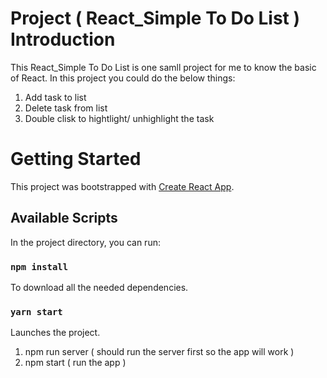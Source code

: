 # Project ( React_Simple To Do List ) Introduction

This React_Simple To Do List is one samll project for me to know the basic of React.
In this project you could do the below things:

1. Add task to list
2. Delete task from list
3. Double clisk to hightlight/ unhighlight the task

# Getting Started

This project was bootstrapped with [Create React App](https://github.com/facebook/create-react-app).

## Available Scripts

In the project directory, you can run:

### `npm install`

To download all the needed dependencies.

### `yarn start`

Launches the project.

1. npm run server ( should run the server first so the app will work )
2. npm start ( run the app )
